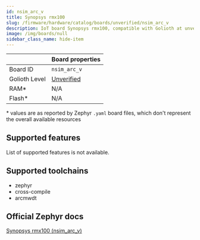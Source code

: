 ```yaml
---
id: nsim_arc_v
title: Synopsys rmx100
slug: /firmware/hardware/catalog/boards/unverified/nsim_arc_v
description: IoT board Synopsys rmx100, compatible with Golioth at unverified level.
image: /img/boards/null
sidebar_class_name: hide-item
---
```


[//]: # (This is an auto-generated file, do not edit! Changes to it will be lost upon re-generation)



|                | Board properties     |
| -------------  | -------------------- |
| Board ID       | `nsim_arc_v` |
| Golioth Level  | [Unverified](/firmware/hardware#unverified-boards) |
| RAM*           | N/A |
| Flash*         | N/A |

\* values are as reported by Zephyr `.yaml` board files, which don't represent the overall available resources



## Supported features

List of supported features is not available.

## Supported toolchains

* zephyr
* cross-compile
* arcmwdt

## Official Zephyr docs

[Synopsys rmx100 (nsim_arc_v)](https://docs.zephyrproject.org/latest/boards/snps/nsim/arc_v/doc/index.html)
